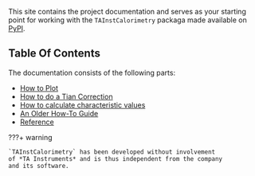 This site contains the project documentation and serves as your starting point
for working with the `TAInstCalorimetry` packaga made available 
on [PyPI](https://pypi.org/project/tainstcalorimetry/).

## Table Of Contents

The documentation consists of the following parts:

* [How to Plot](plotting.md)
* [How to do a Tian Correction](tian.md)
* [How to calculate characteristic values](quantification.md)
* [An Older How-To Guide](how-to-guide.md)
* [Reference](reference.md)

???+ warning

    `TAInstCalorimetry` has been developed without involvement
    of *TA Instruments* and is thus independent from the company 
    and its software.